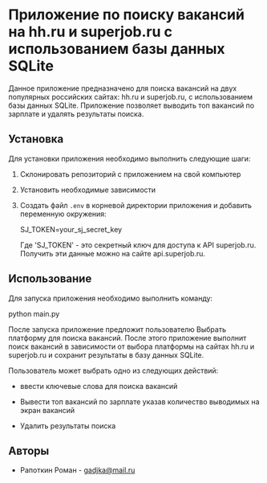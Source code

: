 # Приложение по поиску вакансий на hh.ru и superjob.ru с использованием базы данных SQLite

Данное приложение предназначено для поиска вакансий на двух популярных российских сайтах: hh.ru и superjob.ru, с использованием базы данных SQLite. Приложение позволяет выводить топ вакансий по зарплате и удалять результаты поиска.

## Установка

Для установки приложения необходимо выполнить следующие шаги:

1. Склонировать репозиторий с приложением на свой компьютер
   

2. Установить необходимые зависимости
   

3. Создать файл `.env` в корневой директории приложения и добавить переменную окружения:

   SJ_TOKEN=your_sj_secret_key
   

   Где  'SJ_TOKEN' - это секретный ключ для доступа к API superjob.ru. Получить эти данные можно на сайте api.superjob.ru.

   

## Использование

Для запуска приложения необходимо выполнить команду:


python main.py


После запуска приложение предложит пользователю Выбрать платформу для поиска вакансий. После этого приложение выполнит поиск вакансий в зависимости от выбора платформы на сайтах hh.ru и superjob.ru и сохранит результаты в базу данных SQLite.

Пользователь может выбрать одно из следующих действий:

* ввести ключевые слова для поиска вакансий

* Вывести топ вакансий по зарплате указав количество выводимых на экран вакансий

* Удалить результаты поиска
  

## Авторы

* Рапоткин Роман - gadjka@mail.ru

